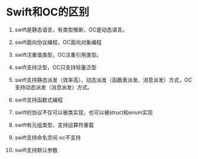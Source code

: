 # Swift和OC的区别


1. swift是静态语言，有类型推断，OC是动态语言。

2. swift面向协议编程，OC面向对象编程

3. swift注重值类型，OC注重引用类型。

4. swift支持泛型，OC只支持轻量泛型

5. swift支持静态派发（效率高）、动态派发（函数表派发、消息派发）方式，OC支持动态派发（消息派发）方式。

6. swift支持函数式编程

7. swift的协议不仅可以被类实现，也可以被struct和enum实现

8. swift有元组类型、支持运算符重载

9. swift支持命名空间 oc不支持

10. swift支持默认参数


